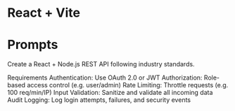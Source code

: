 # React + Vite

# Prompts

Create a React + Node.js REST API following industry standards.

Requirements
Authentication: Use OAuth 2.0 or JWT
Authorization: Role-based access control (e.g. user/admin)
Rate Limiting: Throttle requests (e.g. 100 req/min/IP)
Input Validation: Sanitize and validate all incoming data
Audit Logging: Log login attempts, failures, and security events
